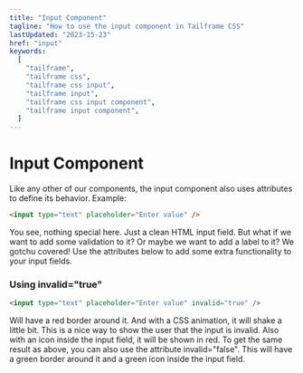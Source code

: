 ```yaml
---
title: "Input Component"
tagline: "How to use the input component in Tailframe CSS"
lastUpdated: "2023-15-23"
href: "input"
keywords:
  [
    "tailframe",
    "tailframe css",
    "tailframe css input",
    "tailframe input",
    "tailframe css input component",
    "tailframe input component",
  ]
---
```


# Input Component

Like any other of our components, the input component also uses attributes to define its behavior. Example:

```html
<input type="text" placeholder="Enter value" />
```

You see, nothing special here. Just a clean HTML input field. But what if we want to add some validation to it? Or maybe we want to add a label to it? We gotchu covered! Use the attributes below to add some extra functionality to your input fields.

### Using invalid="true"

```html
<input type="text" placeholder="Enter value" invalid="true" />
```

Will have a red border around it. And with a CSS animation, it will shake a little bit. This is a nice way to show the user that the input is invalid. Also with an icon inside the input field, it will be shown in red. To get the same result as above, you can also use the attribute invalid="false". This will have a green border around it and a green icon inside the input field.
